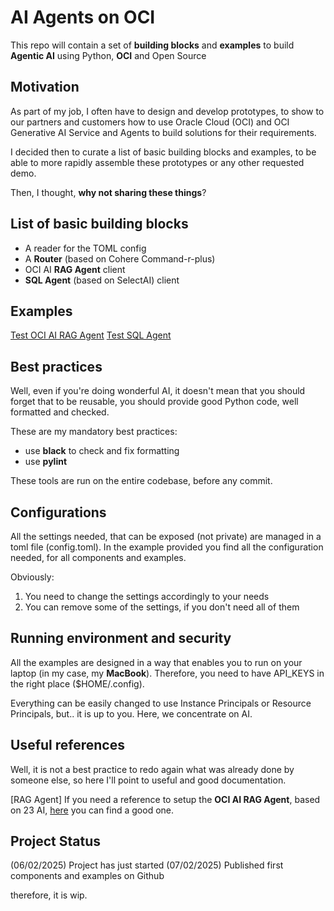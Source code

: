 # AI Agents on OCI
This repo will contain a set of **building blocks** and **examples** 
to build **Agentic AI** using Python, **OCI** and Open Source

## Motivation
As part of my job, I often have to design and develop prototypes, to show to our partners
and customers how to use Oracle Cloud (OCI) and OCI Generative AI Service and Agents to build
solutions for their requirements.

I decided then to curate a list of basic building blocks and examples, to be able to more rapidly
assemble these prototypes or any other requested demo.

Then, I thought, **why not sharing these things**?

## List of basic building blocks
* A reader for the TOML config
* A **Router** (based on Cohere Command-r-plus)
* OCI AI **RAG Agent** client
* **SQL Agent** (based on SelectAI) client

## Examples
[Test OCI AI RAG Agent](./test_oci_rag_agent.py)
[Test SQL Agent](./test_select_ai_sql_agent.ipynb)

## Best practices
Well, even if you're doing wonderful AI, it doesn't mean that you should forget that to be reusable, you should
provide good Python code, well formatted and checked.

These are my mandatory best practices:
* use **black** to check and fix formatting
* use **pylint**

These tools are run on the entire codebase, before any commit.

## Configurations
All the settings needed, that can be exposed (not private) are managed in a toml file (config.toml). 
In the example provided you find all the configuration needed, for all components and examples.

Obviously:
1. You need to change the settings accordingly to your needs
2. You can remove some of the settings, if you don't need all of them

## Running environment and security
All the examples are designed in a way that enables you to run on your laptop (in my case, my **MacBook**). 
Therefore, you need to have API_KEYS in the right place ($HOME/.config).

Everything can be easily changed to use Instance Principals or Resource Principals, but.. it is up to you. Here, we concentrate on AI.

## Useful references
Well, it is not a best practice to redo again what was already done by someone else, so here I'll point to useful and good documentation.

[RAG Agent] If you need a reference to setup the **OCI AI RAG Agent**, based on 23 AI, [here](https://snicholspa.github.io/tips_tricks_howtos/oci_genai_service/genai_agents_vector_kb/#Task1:CreateOCIPoliciestoAccessOCIGenAIAgents) you can find a good one.

## Project Status
(06/02/2025) Project has just started
(07/02/2025) Published first components and examples on Github

therefore, it is wip.




